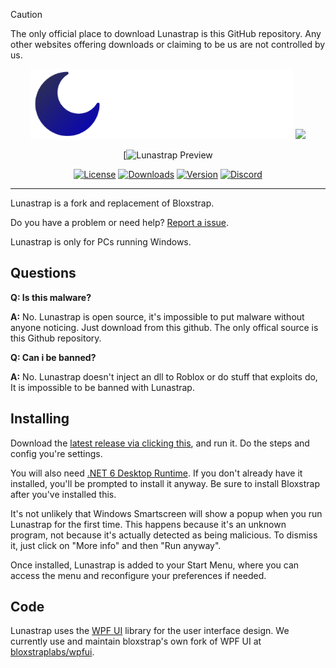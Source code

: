 > [!CAUTION]
> The only official place to download Lunastrap is this GitHub repository. Any other websites offering downloads or claiming to be us are not controlled by us.

<p align="center">
    <img src="https://github.com/lunastraplabs/lunastrap/raw/main/Images/Bloxstrap-full-dark.png#gh-dark-mode-only" width="420">
    <img src="https://github.com/lunastraplabs/lunastrap/raw/main/Images/Bloxstrap-full-light.png#gh-light-mode-only" width="420">
</p>

<div align="center">

[![Lunastrap Preview](https://i.imgur.com/dohmTWP.png)

[![License][shield-repo-license]][repo-license]
[![Downloads][shield-repo-releases]][repo-releases]
[![Version][shield-repo-latest]][repo-latest]
[![Discord][shield-discord-server]][discord-invite]

</div>

----

Lunastrap is a fork and replacement of Bloxstrap.

Do you have a problem or need help? [Report a issue](https://github.com/lunastraplabs/lunastrap/issues).

Lunastrap is only for PCs running Windows.


## Questions

**Q: Is this malware?**

**A:** No. Lunastrap is open source, it's impossible to put malware without anyone noticing. Just download from this github. The only offical source is this Github repository.

**Q: Can i be banned?**

**A:** No. Lunastrap doesn't inject an dll to Roblox or do stuff that exploits do, It is impossible to be banned with Lunastrap.

## Installing

Download the [latest release via clicking this](https://github.com/lunastraplabs/lunastrap/releases/latest), and run it. Do the steps and config you're settings.

You will also need [.NET 6 Desktop Runtime](https://aka.ms/dotnet-core-applaunch?missing_runtime=true&arch=x64&rid=win11-x64&apphost_version=6.0.16&gui=true). If you don't already have it installed, you'll be prompted to install it anyway. Be sure to install Bloxstrap after you've installed this.

It's not unlikely that Windows Smartscreen will show a popup when you run Lunastrap for the first time. This happens because it's an unknown program, not because it's actually detected as being malicious. To dismiss it, just click on "More info" and then "Run anyway".

Once installed, Lunastrap is added to your Start Menu, where you can access the menu and reconfigure your preferences if needed.

## Code

Lunastrap uses the [WPF UI](https://github.com/lepoco/wpfui) library for the user interface design. We currently use and maintain bloxstrap's own fork of WPF UI at [bloxstraplabs/wpfui](https://github.com/bloxstraplabs/wpfui).

[shield-repo-license]:  https://img.shields.io/github/license/lunastraplabs/lunastrap
[shield-repo-releases]: https://img.shields.io/github/downloads/lunastraplabs/lunastrap/latest/total?color=100da1
[shield-repo-latest]:   https://img.shields.io/github/v/release/lunastraplabs/lunastrap?color=100da1

[shield-discord-server]: https://img.shields.io/discord/1346760094578249728?logo=discord&logoColor=white&label=discord&color=4d3dff

[repo-license]:  https://github.com/lunastraplabs/lunastrap/blob/main/LICENSE
[repo-actions]:  https://github.com/lunastraplabs/lunastrap/actions
[repo-releases]: https://github.com/lunastraplabs/lunastrap/releases
[repo-latest]:   https://github.com/lunastraplabs/lunastrap/releases/latest

[discord-invite]:  https://discord.gg/sGqUH7RV2J

